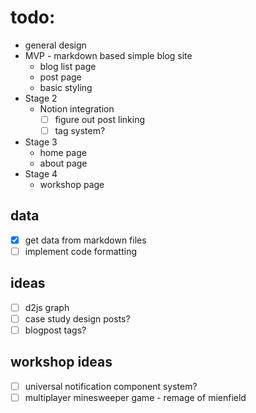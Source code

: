 # todo:
- general design
- MVP - markdown based simple blog site
  - blog list page
  - post page
  - basic styling
- Stage 2
  - Notion integration
    - [ ] figure out post linking
    - [ ] tag system?
- Stage 3
  - home page
  - about page
- Stage 4
  - workshop page


## data
- [x] get data from markdown files
- [ ] implement code formatting

## ideas
- [ ] d2js graph
- [ ] case study design posts?
- [ ] blogpost tags?

## workshop ideas
- [ ] universal notification component system?
- [ ] multiplayer minesweeper game - remage of mienfield